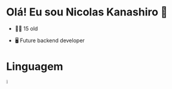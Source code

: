 <h1> Olá! Eu sou Nicolas Kanashiro 👋 </h1>
<ul> <li>👨‍🎓 15 old</li></ul>
<ul> <li>🖥 Future backend developer </li> </ul>


<h1>Linguagem</h1>

<img src="https://github.com/nkhora7/nkhora7/assets/132714964/efc0812b-66cb-4020-b008-c1a9b337af19" width=5% height=5%>
